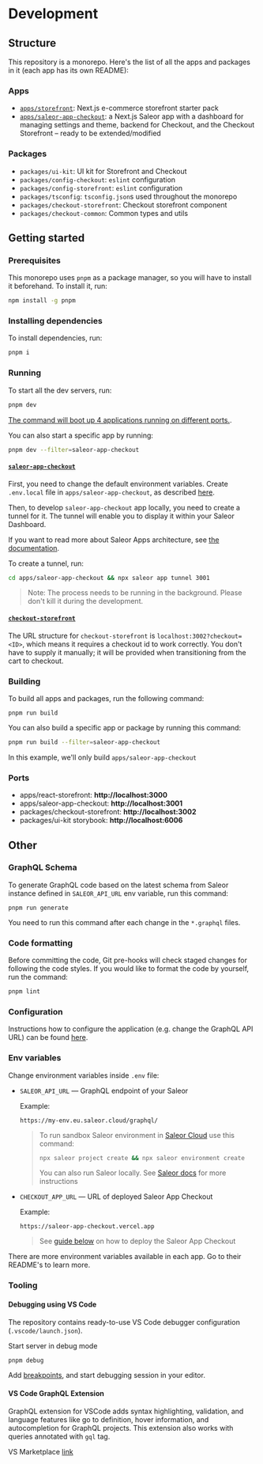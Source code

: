 # Development

## Structure

This repository is a monorepo. Here's the list of all the apps and packages in it (each app has its own README):

### Apps

- [`apps/storefront`](../apps/storefront/README.md): Next.js e-commerce storefront starter pack
- [`apps/saleor-app-checkout`](../apps/saleor-app-checkout/README.md): a Next.js Saleor app with a dashboard for managing settings and theme, backend for Checkout, and the Checkout Storefront – ready to be extended/modified

### Packages

- `packages/ui-kit`: UI kit for Storefront and Checkout
- `packages/config-checkout`: `eslint` configuration
- `packages/config-storefront`: `eslint` configuration
- `packages/tsconfig`: `tsconfig.json`s used throughout the monorepo
- `packages/checkout-storefront`: Checkout storefront component
- `packages/checkout-common`: Common types and utils

## Getting started

### Prerequisites

This monorepo uses `pnpm` as a package manager, so you will have to install it beforehand. To install it, run:

```bash
npm install -g pnpm
```

### Installing dependencies

To install dependencies, run:

```bash
pnpm i
```

### Running

To start all the dev servers, run:

```bash
pnpm dev
```

[The command will boot up 4 applications running on different ports.](#ports).

You can also start a specific app by running:

```bash
pnpm dev --filter=saleor-app-checkout
```

#### [`saleor-app-checkout`](../apps/saleor-app-checkout/README.md)

First, you need to change the default environment variables. Create `.env.local` file in `apps/saleor-app-checkout`, as described [here](../apps/saleor-app-checkout/README.md#env-variables).

Then, to develop `saleor-app-checkout` app locally, you need to create a tunnel for it. The tunnel will enable you to display it within your Saleor Dashboard.

If you want to read more about Saleor Apps architecture, see [the documentation](https://docs.saleor.io/docs/3.x/developer/extending/apps/key-concepts).

To create a tunnel, run:

```bash
cd apps/saleor-app-checkout && npx saleor app tunnel 3001
```

> Note: The process needs to be running in the background. Please don't kill it during the development.

#### [`checkout-storefront`](../packages/checkout-storefront/README.md)

The URL structure for `checkout-storefront` is `localhost:3002?checkout=<ID>`, which means it requires a checkout id to work correctly. You don't have to supply it manually; it will be provided when transitioning from the cart to checkout.

### Building

To build all apps and packages, run the following command:

```
pnpm run build
```

You can also build a specific app or package by running this command:

```bash
pnpm run build --filter=saleor-app-checkout
```

In this example, we'll only build `apps/saleor-app-checkout`

### Ports

- apps/react-storefront: **http://localhost:3000**
- apps/saleor-app-checkout: **http://localhost:3001**
- packages/checkout-storefront: **http://localhost:3002**
- packages/ui-kit storybook: **http://localhost:6006**

## Other

### GraphQL Schema

To generate GraphQL code based on the latest schema from Saleor instance defined in `SALEOR_API_URL` env variable, run this command:

```
pnpm run generate
```

You need to run this command after each change in the `*.graphql` files.
  
### Code formatting

Before committing the code, Git pre-hooks will check staged changes for following the code styles. If you would like to format the code by yourself, run the command:

```bash
pnpm lint
```
  
### Configuration

Instructions how to configure the application (e.g. change the GraphQL API URL) can be found [here](apps/storefront/docs/configuration.md).

### Env variables

Change environment variables inside `.env` file:

- `SALEOR_API_URL` — GraphQL endpoint of your Saleor

  Example:

  ```
  https://my-env.eu.saleor.cloud/graphql/
  ```

  > To run sandbox Saleor environment in [Saleor Cloud](https://cloud.saleor.io/) use this command:
  >
  > ```bash
  > npx saleor project create && npx saleor environment create
  > ```
  >
  > You can also run Saleor locally. See [Saleor docs](https://docs.saleor.io/docs/3.x/developer/installation) for more instructions

- `CHECKOUT_APP_URL` — URL of deployed Saleor App Checkout

  Example:

  ```
  https://saleor-app-checkout.vercel.app
  ```

  > See [guide below](#vercel) on how to deploy the Saleor App Checkout

There are more environment variables available in each app. Go to their README's to learn more.

### Tooling

#### Debugging using VS Code

The repository contains ready-to-use VS Code debugger configuration (`.vscode/launch.json`).

Start server in debug mode

```bash
pnpm debug
```

Add [breakpoints](https://code.visualstudio.com/docs/editor/debugging#_breakpoints), and start debugging session in your editor.

#### VS Code GraphQL Extension

GraphQL extension for VSCode adds syntax highlighting, validation, and language features like go to definition, hover information, and autocompletion for GraphQL projects. This extension also works with queries annotated with `gql` tag.

VS Marketplace [link](https://marketplace.visualstudio.com/items?itemName=GraphQL.vscode-graphql)

